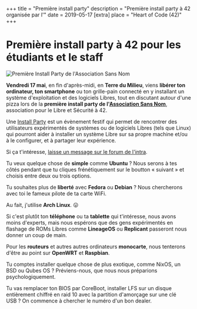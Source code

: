 +++
title = "Première install party"
description = "Première install party à 42 organisée par l'"
date = 2019-05-17
[extra]
place = "Heart of Code (42)"
+++

# Première install party à 42 pour les étudiants et le staff

![Première Install Party de l'Association Sans Nom](header_install_party.svg)

**Vendredi 17 mai**, en fin d'après-midi, en **Terre du Milieu**, viens
**libérer ton ordinateur, ton smartphone** ou ton grille-pain connecté en y
installant un système d'exploitation et des logiciels Libres, tout en discutant
autour d'une pizza lors de la **première install party de l'[Association Sans
Nom](https://sansnom.org/)**, association pour le Libre et Sécurité à 42.

Une [Install Party](@/activités/install_party/_index.md) est un évènement
festif qui permet de rencontrer des utilisateurs expérimentés de systèmes ou de
logiciels Libres (tels que Linux) qui pourront aider à installer un système
Libre sur sa propre machine et/ou à le configurer, et à partager leur
expérience.

Si ça t'intéresse, [laisse un message sur le forum de
l'intra](https://forum.intra.42.fr/topics/20822/messages).

Tu veux quelque chose de **simple** comme **Ubuntu** ?
Nous serons à tes côtés pendant que tu cliques frénétiquement sur le boutton
« suivant » et choisis entre deux ou trois options.

Tu souhaites plus de **liberté** avec **Fedora** ou **Debian** ?
Nous chercherons avec toi le fameux pilote de ta carte WiFi.

Au fait, j'utilise **Arch Linux**. 😛

Si c'est plutôt ton **téléphone** ou ta **tablette** qui t'intéresse, nous
avons moins d'experts, mais nous espérons que des gens expérimentés en flashage
de ROMs Libres comme **LineageOS** ou **Replicant** passeront nous donner un
coup de main.

Pour les **routeurs** et autres autres ordinateurs **monocarte**, nous
tenterons d'être au point sur **OpenWRT** et **Raspbian**.

Tu comptes installer quelque chose de plus exotique, comme NixOS, un BSD ou
Qubes OS ?
Préviens-nous, que nous nous préparions psychologiquement.

Tu vas remplacer ton BIOS par CoreBoot, installer LFS sur un disque entièrement
chiffré en raid 10 avec la partition d'amorçage sur une clé USB ?
On commence à chercher le numéro d'un bon dealer.
